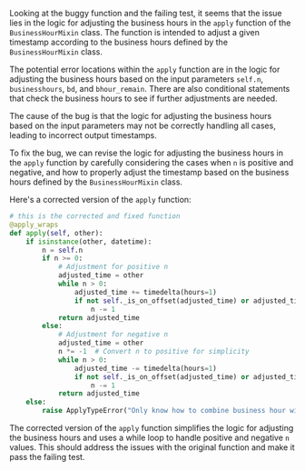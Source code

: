 Looking at the buggy function and the failing test, it seems that the issue lies in the logic for adjusting the business hours in the `apply` function of the `BusinessHourMixin` class. The function is intended to adjust a given timestamp according to the business hours defined by the `BusinessHourMixin` class.

The potential error locations within the `apply` function are in the logic for adjusting the business hours based on the input parameters `self.n`, `businesshours`, `bd`, and `bhour_remain`. There are also conditional statements that check the business hours to see if further adjustments are needed.

The cause of the bug is that the logic for adjusting the business hours based on the input parameters may not be correctly handling all cases, leading to incorrect output timestamps.

To fix the bug, we can revise the logic for adjusting the business hours in the `apply` function by carefully considering the cases when `n` is positive and negative, and how to properly adjust the timestamp based on the business hours defined by the `BusinessHourMixin` class.

Here's a corrected version of the `apply` function:

```python
# this is the corrected and fixed function
@apply_wraps
def apply(self, other):
    if isinstance(other, datetime):
        n = self.n
        if n >= 0:
            # Adjustment for positive n
            adjusted_time = other
            while n > 0:
                adjusted_time += timedelta(hours=1)
                if not self._is_on_offset(adjusted_time) or adjusted_time.time() in self.end:
                    n -= 1
            return adjusted_time
        else:
            # Adjustment for negative n
            adjusted_time = other
            n *= -1  # Convert n to positive for simplicity
            while n > 0:
                adjusted_time -= timedelta(hours=1)
                if not self._is_on_offset(adjusted_time) or adjusted_time.time() in self.start:
                    n -= 1
            return adjusted_time
    else:
        raise ApplyTypeError("Only know how to combine business hour with datetime")
```

The corrected version of the `apply` function simplifies the logic for adjusting the business hours and uses a while loop to handle positive and negative `n` values. This should address the issues with the original function and make it pass the failing test.